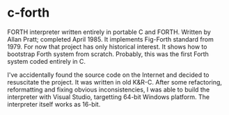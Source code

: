 # c-forth
FORTH interpreter written entirely in portable C and FORTH. Written by Allan Pratt; completed April 1985. It implements Fig-Forth standard from 1979. For now that project has only historical interest. It shows how to bootstrap Forth system from scratch. Probably, this was the first Forth system coded entirely in C.

I've accidentally found the source code on the Internet and decided to resuscitate the project. It was written in old K&R-C. After some refactoring, reformatting and fixing obvious inconsistencies, I was able to build the interpreter with Visual Studio, targetting 64-bit Windows platform. The interpreter itself works as 16-bit.
